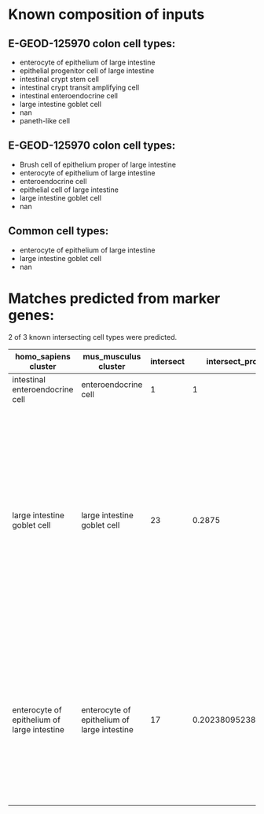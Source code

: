 # Known composition of inputs


## E-GEOD-125970 colon cell types:

 - enterocyte of epithelium of large intestine  
 - epithelial progenitor cell of large intestine  
 - intestinal crypt stem cell  
 - intestinal crypt transit amplifying cell  
 - intestinal enteroendocrine cell  
 - large intestine goblet cell  
 - nan  
 - paneth-like cell  


## E-GEOD-125970 colon cell types:

 - Brush cell of epithelium proper of large intestine  
 - enterocyte of epithelium of large intestine  
 - enteroendocrine cell  
 - epithelial cell of large intestine  
 - large intestine goblet cell  
 - nan  


## Common cell types:

 - enterocyte of epithelium of large intestine  
 - large intestine goblet cell  
 - nan  

# Matches predicted from marker genes:

2 of 3 known intersecting cell types were predicted.

| homo_sapiens cluster | mus_musculus cluster | intersect | intersect_prop | intersect_gene_ids | intersect_gene_symbols |  
| --- | --- | --- | --- | --- | --- |
| intestinal enteroendocrine cell | enteroendocrine cell | 1 | 1 | ENSMUSG00000039278 | Pcsk1n |  
| large intestine goblet cell | large intestine goblet cell | 23 | 0.2875 | ENSMUSG00000026961, ENSMUSG00000028255, ENSMUSG00000028415, ENSMUSG00000024029, ENSMUSG00000040121, ENSMUSG00000033200, ENSMUSG00000073043, ENSMUSG00000027876, ENSMUSG00000044156, ENSMUSG00000075702, ENSMUSG00000027230, ENSMUSG00000020577, ENSMUSG00000037822, ENSMUSG00000052819, ENSMUSG00000024215, ENSMUSG00000020581, ENSMUSG00000040891, ENSMUSG00000041351, ENSMUSG00000020484, ENSMUSG00000022570, ENSMUSG00000013523, ENSMUSG00000054200, ENSMUSG00000079111 | Lrrc26, Clca1, Spink4, Tff3, Rep15, Tpsg1, Atoh1, Reg4, Hepacam2, Selenom, Creb3l1, Tspan13, Smim14, Best2, Spdef, Agr2, Foxa3, Rap1gap, Xbp1, Tsta3, Bcas1, Ffar4, Kdelr2 |  
| enterocyte of epithelium of large intestine | enterocyte of epithelium of large intestine | 17 | 0.202380952380952 | ENSMUSG00000001225, ENSMUSG00000034320, ENSMUSG00000030587, ENSMUSG00000025497, ENSMUSG00000035775, ENSMUSG00000029322, ENSMUSG00000035852, ENSMUSG00000030739, ENSMUSG00000064373, ENSMUSG00000068874, ENSMUSG00000027397, ENSMUSG00000019558, ENSMUSG00000023067, ENSMUSG00000030762, ENSMUSG00000029727, ENSMUSG00000001156, ENSMUSG00000023959 | Slc26a3, Slc26a2, 2200002D01Rik, Cdhr5, Krt20, Plac8, Misp, Myh14, Selenop, Selenbp1, Slc20a1, Slc6a8, Cdkn1a, Aqp8, Cyp3a13, Mxd1, Clic5 |  
